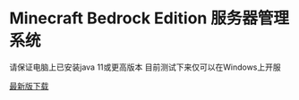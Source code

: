 # Minecraft Bedrock Edition 服务器管理系统

请保证电脑上已安装java 11或更高版本
目前测试下来仅可以在Windows上开服

[最新版下载](https://github.com/CoolestEnoch/Minecraft_Server_Manage_Tool/releases/latest)
